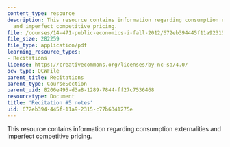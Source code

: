 ```yaml
---
content_type: resource
description: This resource contains information regarding consumption externalities
  and imperfect competitive pricing.
file: /courses/14-471-public-economics-i-fall-2012/672eb394445f11a92315c77b6341275e_MIT14_471F12_recnotes5.pdf
file_size: 282259
file_type: application/pdf
learning_resource_types:
- Recitations
license: https://creativecommons.org/licenses/by-nc-sa/4.0/
ocw_type: OCWFile
parent_title: Recitations
parent_type: CourseSection
parent_uid: 8206e495-d3a8-1289-7844-ff27c7536468
resourcetype: Document
title: 'Recitation #5 notes'
uid: 672eb394-445f-11a9-2315-c77b6341275e
---
```

This resource contains information regarding consumption externalities and imperfect competitive pricing.